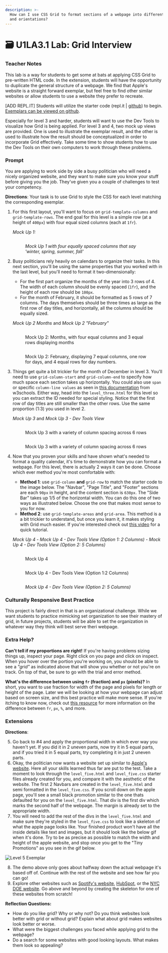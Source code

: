 ```yaml
---
description: >-
  How can I use CSS Grid to format sections of a webpage into different sizes
  and orientations?
---
```


# 🗃 U1LA3.1 Lab: Grid Interview

### Teacher Notes

This lab is a way for students to get some at bats at applying CSS Grid to pre-written HTML code. In the extension, students will have the opportunity to duplicate the general structure of a webpage. We find that Apple's website is a straight forward exemplar, but feel free to find other similar websites or allow students to use a website they prefer to recreate.

\[ADD REPL.IT] Students will utilize the starter code (repl.it | [github](https://github.com/nycdoe-cs4all/interactive-web/tree/main/unit-1-html-and-css-good-vs-bad-design/U1LAB3.1/U1LAB3.1-Starter)) to begin. [Exemplars can be viewed on github](https://github.com/nycdoe-cs4all/interactive-web/tree/main/unit-1-html-and-css-good-vs-bad-design/U1LAB3.1/U1LAB3.1-Exemplar).

Especially for level 3 and harder, students will want to use the Dev Tools to visualize how Grid is being applied. For level 3 and 4, two mock up views are provided. One is used to illustrate the exemplar result, and the other is used to illustrate how the result should be conceptualized in order to incorporate Grid effectively. Take some time to show students how to use the Dev Tools on their own computers to work through these problems.

### Prompt

You are applying to work side by side a busy politician who will need a nicely organized website, and they want to make sure you know your stuff before giving you the job. They've given you a couple of challenges to test your competency.

**Directions**: Your task is to use Grid to style the CSS for each level matching the corresponding exemplar.

1.  For this first layout, you'll want to focus on `grid-template-columns` and `grid-template-rows`. The end goal for this level is a simple row (at a height of `400px`) with four equal sized columns (each at `1fr`).

    _Mock Up 1:_

    <figure><img src="U1LAB3.1/U1LAB3.1-Starter/level1/img/level1.png" alt=""><figcaption><p><em>Mock Up 1 with four equally spaced columns that say 'winter, spring, summer, fall'</em> </p></figcaption></figure>
2.  Busy politicians rely heavily on calendars to organize their tasks. In this next section, you'll be using the same properties that you worked with in the last level, but you'll need to format it two-dimensionally:

    * For the first part organize the months of the year into 3 rows of 4. The width of each column should be evenly spaced (`1fr`), and the height of each row should be `100px`.
    * For the month of February, it should be formatted as 5 rows of 7 columns. The days themselves should be three times as large as the first row of day titles, and horizontally, all the columns should be equally sized.

    _Mock Up 2 Months_  and _Mock Up 2 "February"_&#x20;

    <figure><img src="U1LAB3.1/U1LAB3.1-Starter/level2/exemplar/level2a.png" alt=""><figcaption><p>Mock Up 2: Months, with four equal columns and 3 equal rows displaying months</p></figcaption></figure>

    <figure><img src="U1LAB3.1/U1LAB3.1-Starter/level2/exemplar/level2b.png" alt=""><figcaption><p>Mock Up 2: February, displaying 7 equal columns, one row for days, and 4 equal rows for day numbers.</p></figcaption></figure>
3.  Things get quite a bit trickier for the month of December in level 3. You'll need to use `grid-column-start` and `grid-column-end` to specify how much space each section takes up horizontally. You could also use `span` or specific `column-line values` as seen in [this documentation](https://www.w3schools.com/cssref/pr\_grid-column.asp) from w3schools. Either way, head into the `level_three.html` for this level so you can extract the ID needed for special styling. Notice that the first row of day titles are still smaller than the other rows. Use the same proportion (1:3) you used in level 2.

    _Mock Up 3_  and _Mock Up 3 - Dev Tools View_&#x20;

    <figure><img src="U1LAB3.1/U1LAB3.1-Starter/level3/img/level3.png" alt=""><figcaption><p>Mock Up 3 with a variety of column spacing across 6 rows</p></figcaption></figure>

    <figure><img src="U1LAB3.1/U1LAB3.1-Starter/level3/img/level3-grid.png" alt=""><figcaption><p>Mock Up 3 with a variety of column spacing across 6 rows</p></figcaption></figure>
4.  Now that you proven your skills and have shown what's needed to format a quality calendar, it's time to demonstrate how you can format a webpage. For this level, there is actually 2 ways it can be done. Choose which ever method you're most comfortable with:

    * **Method 1**: use `grid-column` **and** `grid-row` to match the starter code to the image below. The "Navbar", "Page Title", and "Footer" sections are each `90px` in height, and the content section is `630px`. The "Side Bar" takes up 1/5 of the horizontal width. You can do this one of two ways as illustrated below. Choose the one that makes most sense to you for now.
    * **Method 2**: use `grid-template-areas` and `grid-area`. This method is a a bit trickier to understand, but once you learn it, it makes styling with Grid much easier. If you're interested check out [this video](https://youtu.be/qTGbWfEEnKI?t=319) for a quick tutorial.

    _Mock Up 4_  - _Mock Up 4 - Dev Tools View (Option 1: 2 Columns)_  - _Mock Up 4 - Dev Tools View (Option 2: 5 Columns)_&#x20;

    <figure><img src="U1LAB3.1/U1LAB3.1-Starter/level4/img/level4.png" alt=""><figcaption><p>Mock Up 4</p></figcaption></figure>

    <figure><img src="U1LAB3.1/U1LAB3.1-Starter/level4/img/level4-fr-grid.png" alt=""><figcaption><p>Mock Up 4 - Dev Tools View (Option 1:2 Columns)</p></figcaption></figure>

    <figure><img src="U1LAB3.1/U1LAB3.1-Starter/level4/img/level4-grid.png" alt=""><figcaption><p><em>Mock Up 4 - Dev Tools View (Option 2: 5 Columns)</em> </p></figcaption></figure>

### Culturally Responsive Best Practice

This project is fairly direct in that is an organizational challenge. While we want students to practice mimicking set organization to see their mastery of grid, in future projects, students will be able to set the organization in whatever way they think will best serve theri webpage.

### Extra Help?

**Can't tell if my proportions are right!** If you're having problems sizing things up, inspect your page. Right click on you page and click on inspect. When you hover over the portion you're working on, you should be able to see a _"grid"_ as indicated above that will show you whether or not you're on track. On top of that, be sure to go with the trial and error method.

**What's the difference between using `fr` (fraction) and `px` (pixels)?** In short, you want to use fraction for width of the page and pixels for length or height of the page. Later we will be looking at how your webpage can adjust based on screen size, and this best practice will make more sense. If you're itching to know now, check out [this resource](https://medium.com/swlh/css-units-which-ones-to-use-and-avoid-31e4ed461f9) for more information on the difference between `fr`, `px`, `%`, and more.

### Extensions

**Directions**:

5. Go back to #4 and apply the proportional width in which ever way you haven't yet. If you did it in 2 uneven parts, now try it in 5 equal parts, and if you tried it in 5 equal parts, try completing it in just 2 uneven parts.
6. Okay, the politician now wants a website set up similar to [Apple's website](https://www.apple.com/mac/). Here all your skills learned thus far are put to the test. Take a moment to look through the `level_five.html` and `level_five.css` starter files already created for you, and compare it with the aesthetic of the website. The first 2 Navbars are created in the `level_five.html` and semi formatted in the `level_five.css`. If you scroll down on the apple page, you'll see a small black promotion similar to the one thats defaulted for you on the `level_five.html`. That div is the first div which marks the second half of the webpage. The margin is already set to the appropriate width.
7. You will need to add the rest of the divs in the `level_five.html` and make sure they're styled in the `level_five.css` to look like a skeleton of what the apple page looks like. Your finished product won't have all the inside details like text and images, but it should look like the below gif when it's done. Try to be as precise as possible to match the width and height of the apple website, and stop once you get to the "Tiny Promotions" as you see in the gif below.

![Level 5 Exemplar](U1LAB3.1/U1LAB3.1-Starter/level5/exemplar/level5.gif)

8. The demo above only goes about halfway down the actual webpage it's based off of. Continue with the rest of the website and see how far you can go!
9. Explore other websites such as [Spotify's website](https://www.spotify.com/us/free/), [HubSpot](https://www.hubspot.com/), or the [NYC DOE website](https://www.schools.nyc.gov/). Go above and beyond by creating the skeleton for one of these websites from scratch!

**Reflection Questions:**

* How do you like grid? Why or why not? Do you think websites look better with grid or without grid? Explain what about grid makes websites look better or worse.
* What were the biggest challenges you faced while applying grid to the webpage?
* Do a search for some websites with good looking layouts. What makes them look so appealing?

